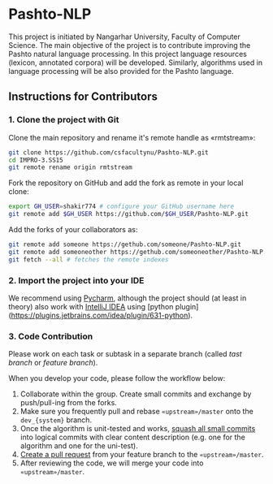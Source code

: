 Pashto-NLP
==============

This project is initiated by Nangarhar University, Faculty of Computer Science. The main objective of the project is to contribute improving the Pashto natural language processing. In this project language resources (lexicon, annotated corpora) will be developed. Similarly, algorithms used in language processing will be also provided for the Pashto language.

Instructions for Contributors
-----------------------------

### 1. Clone the project with Git

Clone the main repository and rename it's remote handle as «rmtstream»:

``` bash
git clone https://github.com/csfacultynu/Pashto-NLP.git
cd IMPRO-3.SS15
git remote rename origin rmtstream
```

Fork the repository on GitHub and add the fork as remote in your local clone:

```bash
export GH_USER=shakir774 # configure your GitHub username here
git remote add $GH_USER https://github.com/$GH_USER/Pashto-NLP.git
```

Add the forks of your collaborators as:

```bash
git remote add someone https://gethub.com/someone/Pashto-NLP.git
git remote add someoneother https://gethub.com/someoneother/Pashto-NLP.git
git fetch --all # fetches the remote indexes
```

### 2. Import the project into your IDE

We recommend using [Pycharm](https://www.jetbrains.com/pycharm/), although the project should (at least in theory) also work with [IntelliJ IDEA](https://www.jetbrains.com/idea/) using [python plugin] (https://plugins.jetbrains.com/idea/plugin/631-python).

### 3. Code Contribution

Please work on each task or subtask in a separate branch (called *tast branch* or *feature branch*).

When you develop your code, please follow the workflow below:

  1.  Collaborate within the group. Create small commits and exchange by push/pull-ing from the forks.
  1.  Make sure you frequently pull and rebase `«upstream»/master` onto the `dev_{system}` branch.
  1.  Once the algorithm is unit-tested and works, [squash all small commits](http://gitready.com/advanced/2009/02/10/squashing-commits-with-rebase.html) into logical commits with clear content description (e.g. one for the algorithm and one for the uni-test).
  1.  [Create a pull request](https://help.github.com/articles/creating-a-pull-request) from your feature branch to the `«upstream»/master`.
  1.  After reviewing the code, we will merge your code into `«upstream»/master`.
  
